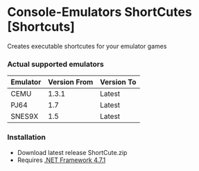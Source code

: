 # Console-Emulators ShortCutes [Shortcuts]
 Creates executable shortcutes for your emulator games

### Actual supported emulators
Emulator | Version From | Version To
---------|--------------|-----------
CEMU | 1.3.1 | Latest
PJ64 | 1.7 | Latest
SNES9X | 1.5 | Latest

### Installation
* Download latest release ShortCute.zip
* Requires [.NET Framework 4.7.1](https://dotnet.microsoft.com/download/dotnet-framework/net471)